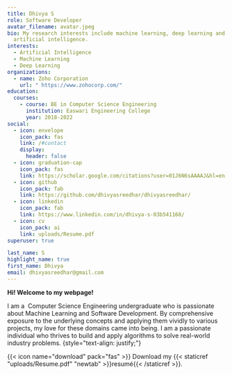 ```yaml
---
title: Dhivya S
role: Software Developer
avatar_filename: avatar.jpeg
bio: My research interests include machine learning, deep learning and
  artificial intelligence.
interests:
  - Artificial Intelligence
  - Machine Learning
  - Deep Learning
organizations:
  - name: Zoho Corporation
    url: " https://www.zohocorp.com/"
education:
  courses:
    - course: BE in Computer Science Engineering
      institution: Easwari Engineering College
      year: 2018-2022
social:
  - icon: envelope
    icon_pack: fas
    link: /#contact
    display:
      header: false
  - icon: graduation-cap
    icon_pack: fas
    link: https://scholar.google.com/citations?user=01J6N6sAAAAJ&hl=en
  - icon: github
    icon_pack: fab
    link: https://github.com/dhivyasreedhar/dhivyasreedhar/
  - icon: linkedin
    icon_pack: fab
    link: https://www.linkedin.com/in/dhivya-s-03b541168/
  - icon: cv
    icon_pack: ai
    link: uploads/Resume.pdf
superuser: true

last_name: S
highlight_name: true
first_name: Dhivya
email: dhivyasreedhar@gmail.com
---
```

**Hi! Welcome to my webpage!**

I am a  Computer Science Engineering undergraduate who is passionate about Machine Learning and Software Development. By comprehensive exposure to the underlying concepts and applying them vividly to various projects, my love for these domains came into being. I am a passionate individual who thrives to build and apply algorithms to solve real-world industry problems.
{style="text-align: justify;"}

{{< icon name="download" pack="fas" >}} Download my {{< staticref "uploads/Resume.pdf" "newtab" >}}resumé{{< /staticref >}}.

